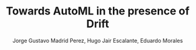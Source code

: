 ---
paperId: 28
author: Jorge Gustavo Madrid Perez, Hugo Jair Escalante, Eduardo Morales
publicationauthor: Madrid Perez, J. G. et al.
title: Towards AutoML in the presence of Drift
pitch: https://youtu.be/JzJxnoS2_Vc?list=PLldrX-tcWesPs3UXagQ38Dx7POaxGvcNV&t=3645
pdf: Oral_Jorge_Madrid.pdf
poster: --
alt: --
type: Oral & Poster
topic: Machine Learning Methods
link: https://doi.org/10.52591/lxai201812039
conference: neurips
year: 2018
tags: neurips-2018
location: Montreal, Canada
---